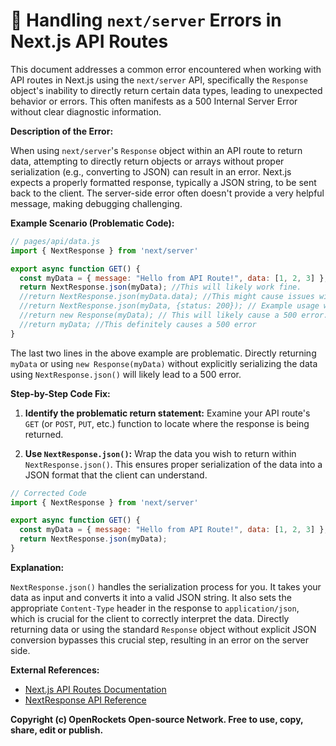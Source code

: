 # 🐞 Handling `next/server` Errors in Next.js API Routes


This document addresses a common error encountered when working with API routes in Next.js using the `next/server` API, specifically the `Response` object's inability to directly return certain data types, leading to unexpected behavior or errors.  This often manifests as a 500 Internal Server Error without clear diagnostic information.


**Description of the Error:**

When using `next/server`'s `Response` object within an API route to return data, attempting to directly return objects or arrays without proper serialization (e.g., converting to JSON) can result in an error.  Next.js expects a properly formatted response, typically a JSON string, to be sent back to the client.  The server-side error often doesn't provide a very helpful message, making debugging challenging.


**Example Scenario (Problematic Code):**

```javascript
// pages/api/data.js
import { NextResponse } from 'next/server'

export async function GET() {
  const myData = { message: "Hello from API Route!", data: [1, 2, 3] };
  return NextResponse.json(myData); //This will likely work fine.
  //return NextResponse.json(myData.data); //This might cause issues with certain libraries
  //return NextResponse.json(myData, {status: 200}); // Example usage with status code.
  //return new Response(myData); // This will likely cause a 500 error.
  //return myData; //This definitely causes a 500 error
}
```

The last two lines in the above example are problematic. Directly returning `myData` or using `new Response(myData)` without explicitly serializing the data using `NextResponse.json()` will likely lead to a 500 error.


**Step-by-Step Code Fix:**

1. **Identify the problematic return statement:**  Examine your API route's `GET` (or `POST`, `PUT`, etc.) function to locate where the response is being returned.

2. **Use `NextResponse.json()`:** Wrap the data you wish to return within `NextResponse.json()`.  This ensures proper serialization of the data into a JSON format that the client can understand.


```javascript
// Corrected Code
import { NextResponse } from 'next/server'

export async function GET() {
  const myData = { message: "Hello from API Route!", data: [1, 2, 3] };
  return NextResponse.json(myData);
}
```

**Explanation:**

`NextResponse.json()` handles the serialization process for you. It takes your data as input and converts it into a valid JSON string.  It also sets the appropriate `Content-Type` header in the response to `application/json`, which is crucial for the client to correctly interpret the data.  Directly returning data or using the standard `Response` object without explicit JSON conversion bypasses this crucial step, resulting in an error on the server side.

**External References:**

* [Next.js API Routes Documentation](https://nextjs.org/docs/api-routes/introduction)
* [NextResponse API Reference](https://nextjs.org/docs/api-reference/next/server#nextresponse)


**Copyright (c) OpenRockets Open-source Network. Free to use, copy, share, edit or publish.**

